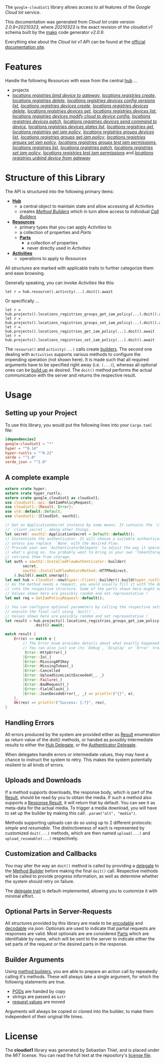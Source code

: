 <!---
DO NOT EDIT !
This file was generated automatically from 'src/mako/api/README.md.mako'
DO NOT EDIT !
-->
The `google-cloudiot1` library allows access to all features of the *Google Cloud Iot* service.

This documentation was generated from *Cloud Iot* crate version *2.0.9+20210323*, where *20210323* is the exact revision of the *cloudiot:v1* schema built by the [mako](http://www.makotemplates.org/) code generator *v2.0.9*.

Everything else about the *Cloud Iot* *v1* API can be found at the
[official documentation site](https://cloud.google.com/iot).
# Features

Handle the following *Resources* with ease from the central [hub](https://docs.rs/google-cloudiot1/2.0.9+20210323/google_cloudiot1/CloudIot) ... 

* projects
 * [*locations registries bind device to gateway*](https://docs.rs/google-cloudiot1/2.0.9+20210323/google_cloudiot1/api::ProjectLocationRegistryBindDeviceToGatewayCall), [*locations registries create*](https://docs.rs/google-cloudiot1/2.0.9+20210323/google_cloudiot1/api::ProjectLocationRegistryCreateCall), [*locations registries delete*](https://docs.rs/google-cloudiot1/2.0.9+20210323/google_cloudiot1/api::ProjectLocationRegistryDeleteCall), [*locations registries devices config versions list*](https://docs.rs/google-cloudiot1/2.0.9+20210323/google_cloudiot1/api::ProjectLocationRegistryDeviceConfigVersionListCall), [*locations registries devices create*](https://docs.rs/google-cloudiot1/2.0.9+20210323/google_cloudiot1/api::ProjectLocationRegistryDeviceCreateCall), [*locations registries devices delete*](https://docs.rs/google-cloudiot1/2.0.9+20210323/google_cloudiot1/api::ProjectLocationRegistryDeviceDeleteCall), [*locations registries devices get*](https://docs.rs/google-cloudiot1/2.0.9+20210323/google_cloudiot1/api::ProjectLocationRegistryDeviceGetCall), [*locations registries devices list*](https://docs.rs/google-cloudiot1/2.0.9+20210323/google_cloudiot1/api::ProjectLocationRegistryDeviceListCall), [*locations registries devices modify cloud to device config*](https://docs.rs/google-cloudiot1/2.0.9+20210323/google_cloudiot1/api::ProjectLocationRegistryDeviceModifyCloudToDeviceConfigCall), [*locations registries devices patch*](https://docs.rs/google-cloudiot1/2.0.9+20210323/google_cloudiot1/api::ProjectLocationRegistryDevicePatchCall), [*locations registries devices send command to device*](https://docs.rs/google-cloudiot1/2.0.9+20210323/google_cloudiot1/api::ProjectLocationRegistryDeviceSendCommandToDeviceCall), [*locations registries devices states list*](https://docs.rs/google-cloudiot1/2.0.9+20210323/google_cloudiot1/api::ProjectLocationRegistryDeviceStateListCall), [*locations registries get*](https://docs.rs/google-cloudiot1/2.0.9+20210323/google_cloudiot1/api::ProjectLocationRegistryGetCall), [*locations registries get iam policy*](https://docs.rs/google-cloudiot1/2.0.9+20210323/google_cloudiot1/api::ProjectLocationRegistryGetIamPolicyCall), [*locations registries groups devices list*](https://docs.rs/google-cloudiot1/2.0.9+20210323/google_cloudiot1/api::ProjectLocationRegistryGroupDeviceListCall), [*locations registries groups get iam policy*](https://docs.rs/google-cloudiot1/2.0.9+20210323/google_cloudiot1/api::ProjectLocationRegistryGroupGetIamPolicyCall), [*locations registries groups set iam policy*](https://docs.rs/google-cloudiot1/2.0.9+20210323/google_cloudiot1/api::ProjectLocationRegistryGroupSetIamPolicyCall), [*locations registries groups test iam permissions*](https://docs.rs/google-cloudiot1/2.0.9+20210323/google_cloudiot1/api::ProjectLocationRegistryGroupTestIamPermissionCall), [*locations registries list*](https://docs.rs/google-cloudiot1/2.0.9+20210323/google_cloudiot1/api::ProjectLocationRegistryListCall), [*locations registries patch*](https://docs.rs/google-cloudiot1/2.0.9+20210323/google_cloudiot1/api::ProjectLocationRegistryPatchCall), [*locations registries set iam policy*](https://docs.rs/google-cloudiot1/2.0.9+20210323/google_cloudiot1/api::ProjectLocationRegistrySetIamPolicyCall), [*locations registries test iam permissions*](https://docs.rs/google-cloudiot1/2.0.9+20210323/google_cloudiot1/api::ProjectLocationRegistryTestIamPermissionCall) and [*locations registries unbind device from gateway*](https://docs.rs/google-cloudiot1/2.0.9+20210323/google_cloudiot1/api::ProjectLocationRegistryUnbindDeviceFromGatewayCall)




# Structure of this Library

The API is structured into the following primary items:

* **[Hub](https://docs.rs/google-cloudiot1/2.0.9+20210323/google_cloudiot1/CloudIot)**
    * a central object to maintain state and allow accessing all *Activities*
    * creates [*Method Builders*](https://docs.rs/google-cloudiot1/2.0.9+20210323/google_cloudiot1/client::MethodsBuilder) which in turn
      allow access to individual [*Call Builders*](https://docs.rs/google-cloudiot1/2.0.9+20210323/google_cloudiot1/client::CallBuilder)
* **[Resources](https://docs.rs/google-cloudiot1/2.0.9+20210323/google_cloudiot1/client::Resource)**
    * primary types that you can apply *Activities* to
    * a collection of properties and *Parts*
    * **[Parts](https://docs.rs/google-cloudiot1/2.0.9+20210323/google_cloudiot1/client::Part)**
        * a collection of properties
        * never directly used in *Activities*
* **[Activities](https://docs.rs/google-cloudiot1/2.0.9+20210323/google_cloudiot1/client::CallBuilder)**
    * operations to apply to *Resources*

All *structures* are marked with applicable traits to further categorize them and ease browsing.

Generally speaking, you can invoke *Activities* like this:

```Rust,ignore
let r = hub.resource().activity(...).doit().await
```

Or specifically ...

```ignore
let r = hub.projects().locations_registries_groups_get_iam_policy(...).doit().await
let r = hub.projects().locations_registries_groups_set_iam_policy(...).doit().await
let r = hub.projects().locations_registries_get_iam_policy(...).doit().await
let r = hub.projects().locations_registries_set_iam_policy(...).doit().await
```

The `resource()` and `activity(...)` calls create [builders][builder-pattern]. The second one dealing with `Activities` 
supports various methods to configure the impending operation (not shown here). It is made such that all required arguments have to be 
specified right away (i.e. `(...)`), whereas all optional ones can be [build up][builder-pattern] as desired.
The `doit()` method performs the actual communication with the server and returns the respective result.

# Usage

## Setting up your Project

To use this library, you would put the following lines into your `Cargo.toml` file:

```toml
[dependencies]
google-cloudiot1 = "*"
hyper = "^0.14"
hyper-rustls = "^0.22"
serde = "^1.0"
serde_json = "^1.0"
```

## A complete example

```Rust
extern crate hyper;
extern crate hyper_rustls;
extern crate google_cloudiot1 as cloudiot1;
use cloudiot1::api::GetIamPolicyRequest;
use cloudiot1::{Result, Error};
use std::default::Default;
use cloudiot1::{CloudIot, oauth2};

// Get an ApplicationSecret instance by some means. It contains the `client_id` and 
// `client_secret`, among other things.
let secret: oauth2::ApplicationSecret = Default::default();
// Instantiate the authenticator. It will choose a suitable authentication flow for you, 
// unless you replace  `None` with the desired Flow.
// Provide your own `AuthenticatorDelegate` to adjust the way it operates and get feedback about 
// what's going on. You probably want to bring in your own `TokenStorage` to persist tokens and
// retrieve them from storage.
let auth = oauth2::InstalledFlowAuthenticator::builder(
        secret,
        oauth2::InstalledFlowReturnMethod::HTTPRedirect,
    ).build().await.unwrap();
let mut hub = CloudIot::new(hyper::Client::builder().build(hyper_rustls::HttpsConnector::with_native_roots()), auth);
// As the method needs a request, you would usually fill it with the desired information
// into the respective structure. Some of the parts shown here might not be applicable !
// Values shown here are possibly random and not representative !
let mut req = GetIamPolicyRequest::default();

// You can configure optional parameters by calling the respective setters at will, and
// execute the final call using `doit()`.
// Values shown here are possibly random and not representative !
let result = hub.projects().locations_registries_groups_get_iam_policy(req, "resource")
             .doit().await;

match result {
    Err(e) => match e {
        // The Error enum provides details about what exactly happened.
        // You can also just use its `Debug`, `Display` or `Error` traits
         Error::HttpError(_)
        |Error::Io(_)
        |Error::MissingAPIKey
        |Error::MissingToken(_)
        |Error::Cancelled
        |Error::UploadSizeLimitExceeded(_, _)
        |Error::Failure(_)
        |Error::BadRequest(_)
        |Error::FieldClash(_)
        |Error::JsonDecodeError(_, _) => println!("{}", e),
    },
    Ok(res) => println!("Success: {:?}", res),
}

```
## Handling Errors

All errors produced by the system are provided either as [Result](https://docs.rs/google-cloudiot1/2.0.9+20210323/google_cloudiot1/client::Result) enumeration as return value of
the doit() methods, or handed as possibly intermediate results to either the 
[Hub Delegate](https://docs.rs/google-cloudiot1/2.0.9+20210323/google_cloudiot1/client::Delegate), or the [Authenticator Delegate](https://docs.rs/yup-oauth2/*/yup_oauth2/trait.AuthenticatorDelegate.html).

When delegates handle errors or intermediate values, they may have a chance to instruct the system to retry. This 
makes the system potentially resilient to all kinds of errors.

## Uploads and Downloads
If a method supports downloads, the response body, which is part of the [Result](https://docs.rs/google-cloudiot1/2.0.9+20210323/google_cloudiot1/client::Result), should be
read by you to obtain the media.
If such a method also supports a [Response Result](https://docs.rs/google-cloudiot1/2.0.9+20210323/google_cloudiot1/client::ResponseResult), it will return that by default.
You can see it as meta-data for the actual media. To trigger a media download, you will have to set up the builder by making
this call: `.param("alt", "media")`.

Methods supporting uploads can do so using up to 2 different protocols: 
*simple* and *resumable*. The distinctiveness of each is represented by customized 
`doit(...)` methods, which are then named `upload(...)` and `upload_resumable(...)` respectively.

## Customization and Callbacks

You may alter the way an `doit()` method is called by providing a [delegate](https://docs.rs/google-cloudiot1/2.0.9+20210323/google_cloudiot1/client::Delegate) to the 
[Method Builder](https://docs.rs/google-cloudiot1/2.0.9+20210323/google_cloudiot1/client::CallBuilder) before making the final `doit()` call. 
Respective methods will be called to provide progress information, as well as determine whether the system should 
retry on failure.

The [delegate trait](https://docs.rs/google-cloudiot1/2.0.9+20210323/google_cloudiot1/client::Delegate) is default-implemented, allowing you to customize it with minimal effort.

## Optional Parts in Server-Requests

All structures provided by this library are made to be [encodable](https://docs.rs/google-cloudiot1/2.0.9+20210323/google_cloudiot1/client::RequestValue) and 
[decodable](https://docs.rs/google-cloudiot1/2.0.9+20210323/google_cloudiot1/client::ResponseResult) via *json*. Optionals are used to indicate that partial requests are responses 
are valid.
Most optionals are are considered [Parts](https://docs.rs/google-cloudiot1/2.0.9+20210323/google_cloudiot1/client::Part) which are identifiable by name, which will be sent to 
the server to indicate either the set parts of the request or the desired parts in the response.

## Builder Arguments

Using [method builders](https://docs.rs/google-cloudiot1/2.0.9+20210323/google_cloudiot1/client::CallBuilder), you are able to prepare an action call by repeatedly calling it's methods.
These will always take a single argument, for which the following statements are true.

* [PODs][wiki-pod] are handed by copy
* strings are passed as `&str`
* [request values](https://docs.rs/google-cloudiot1/2.0.9+20210323/google_cloudiot1/client::RequestValue) are moved

Arguments will always be copied or cloned into the builder, to make them independent of their original life times.

[wiki-pod]: http://en.wikipedia.org/wiki/Plain_old_data_structure
[builder-pattern]: http://en.wikipedia.org/wiki/Builder_pattern
[google-go-api]: https://github.com/google/google-api-go-client

# License
The **cloudiot1** library was generated by Sebastian Thiel, and is placed 
under the *MIT* license.
You can read the full text at the repository's [license file][repo-license].

[repo-license]: https://github.com/Byron/google-apis-rsblob/main/LICENSE.md
